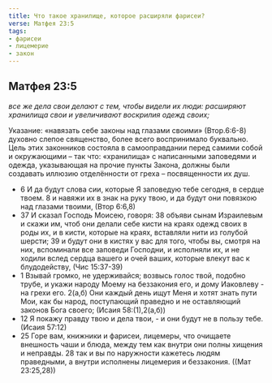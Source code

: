 ```yaml
---
title: Что такое хранилище, которое расширяли фарисеи?
verse: Матфея 23:5
tags: 
- фарисеи
- лицемерие
- закон
---
```


## Матфея 23:5

*все же дела свои делают с тем, чтобы видели их люди: расширяют хранилища свои и увеличивают воскрилия одежд своих;*

Указание: «навязать себе законы над глазами своими» (Втор.6:6-8) духовно слепое священство, более всего воспринимало буквально. Цель этих законников состояла в самооправдании перед самими собой и окружающими – так что: «хранилища» с написанными заповедями и одежда, указывающая на прочие пункты Закона, должны были создавать иллюзию отделённости от греха – посвященности их душ. 

- 6 И да будут слова сии, которые Я заповедую тебе сегодня, в сердце твоем. 8 и навяжи их в знак на руку твою, и да будут они повязкою над глазами твоими, (Втор 6:6,8)
- 37 И сказал Господь Моисею, говоря: 38 объяви сынам Израилевым и скажи им, чтоб они делали себе кисти на краях одежд своих в роды их, и в кисти, которые на краях, вставляли нити из голубой шерсти; 39 и будут они в кистях у вас для того, чтобы вы, смотря на них, вспоминали все заповеди Господни, и исполняли их, и не ходили вслед сердца вашего и очей ваших, которые влекут вас к блудодейству, (Чис 15:37-39)
- 1 Взывай громко, не удерживайся; возвысь голос твой, подобно трубе, и укажи народу Моему на беззакония его, и дому Иаковлеву - на грехи его. 2(а,б) Они каждый день ищут Меня и хотят знать пути Мои, как бы народ, поступающий праведно и не оставляющий законов Бога своего; (Исаия 58:(1),2(а,б))
- 12 Я покажу правду твою и дела твои, - и они будут не в пользу тебе. (Исаия 57:12)
- 25 Горе вам, книжники и фарисеи, лицемеры, что очищаете внешность чаши и блюда, между тем как внутри они полны хищения и неправды. 28 так и вы по наружности кажетесь людям праведными, а внутри исполнены лицемерия и беззакония. ((Мат 23:25,28))